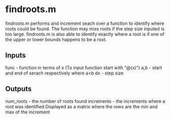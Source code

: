 # findroots.m
findroots.m performs and increment seach over a function to identify where roots could be found. The function may miss roots if the step size inputed is too large. findroots.m is also able to identify exactly where a root is if one of the upper or lower bounds happens to be a root.
## Inputs
func - function in terms of x (To input function start with "@(x)")
a,b - start and end of serach respectively where a<b
dx - step size
## Outputs
num_roots - the number of roots found
increments - the increments where a root was identified
Displayed as a matrix where the rows are the min and max of the increment
